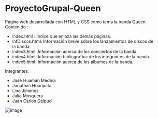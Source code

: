 # ProyectoGrupal-Queen
Página web desarrollada con HTML y CSS como tema la banda Queen.
Contenido :
* index.html : Índice que enlaza las demás páginas.
* InfDiscos.html: Información breve sobre los lanzamientos de discos de la banda.
* index3.html: Información acerca de los conciertos de la banda.
* index4.html: Información bibliografica de los integrantes de la banda.
* index5.html: Información acerca de los albumes de la banda.

Integrantes:
* José Huamán Medina
* Jonathan Huaripata
* Lina Jimenez
* Julia Mosquera
* Juan Carlos Gelpud

![image](https://user-images.githubusercontent.com/49110761/151412718-55661c2f-412e-46b3-96b6-32c033618c0d.png)
